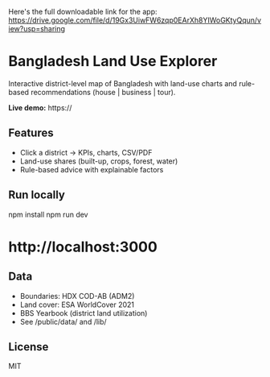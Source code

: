 Here's the full downloadable link for the app: https://drive.google.com/file/d/19Gx3UiwFW6zqp0EArXh8YIWoGKtyQqun/view?usp=sharing
# Bangladesh Land Use Explorer

Interactive district-level map of Bangladesh with land-use charts and rule-based recommendations (house | business | tour).

**Live demo:** https://<your-vercel-url>

## Features
- Click a district → KPIs, charts, CSV/PDF
- Land-use shares (built-up, crops, forest, water)
- Rule-based advice with explainable factors

## Run locally
npm install
npm run dev
# http://localhost:3000

## Data
- Boundaries: HDX COD-AB (ADM2)
- Land cover: ESA WorldCover 2021
- BBS Yearbook (district land utilization)
- See /public/data/ and /lib/

## License
MIT
